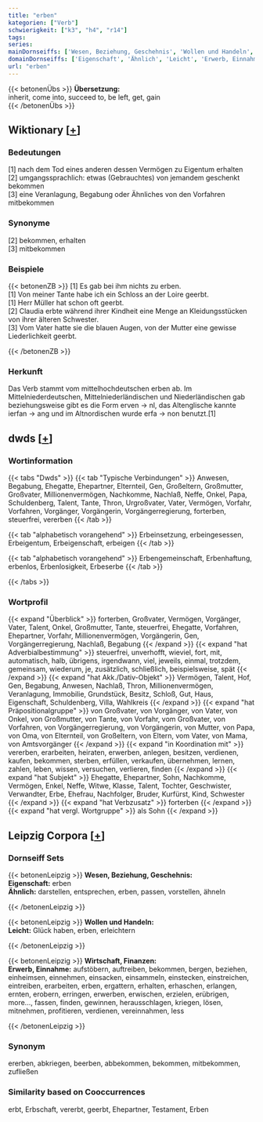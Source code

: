```yaml
---
title: "erben"
kategorien: ["Verb"]
schwierigkeit: ["k3", "h4", "r14"]
tags:
series:
mainDornseiffs: ['Wesen, Beziehung, Geschehnis', 'Wollen und Handeln', 'Wirtschaft, Finanzen']
domainDornseiffs: ['Eigenschaft', 'Ähnlich', 'Leicht', 'Erwerb, Einnahme']
url: "erben"
---
```


{{< betonenÜbs >}}
**Übersetzung:**  
inherit, come into, succeed to, be left, get, gain  
{{< /betonenÜbs >}}

## Wiktionary [[+](https://de.wiktionary.org/wiki/erben)]

### Bedeutungen
[1] nach dem Tod eines anderen dessen Vermögen zu Eigentum erhalten  
[2] umgangssprachlich: etwas (Gebrauchtes) von jemandem geschenkt bekommen  
[3] eine Veranlagung, Begabung oder Ähnliches von den Vorfahren mitbekommen  

### Synonyme
[2] bekommen, erhalten  
[3] mitbekommen  

### Beispiele
{{< betonenZB >}}
[1] Es gab bei ihm nichts zu erben.  
[1] Von meiner Tante habe ich ein Schloss an der Loire geerbt.  
[1] Herr Müller hat schon oft geerbt.  
[2] Claudia erbte während ihrer Kindheit eine Menge an Kleidungsstücken von ihrer älteren Schwester.  
[3] Vom Vater hatte sie die blauen Augen, von der Mutter eine gewisse Liederlichkeit geerbt.  

{{< /betonenZB >}}
### Herkunft
Das Verb stammt vom mittelhochdeutschen erben ab. Im Mittelniederdeutschen, Mittelniederländischen und Niederländischen gab beziehungsweise gibt es die Form erven → nl, das Altenglische kannte ierfan → ang und im Altnordischen wurde erfa → non benutzt.[1]  



## dwds [[+](https://www.dwds.de/wb/erben)]

### Wortinformation
{{< tabs "Dwds" >}}
{{< tab "Typische Verbindungen" >}}
Anwesen, Begabung, Ehegatte, Ehepartner, Elternteil, Gen, Großeltern, Großmutter, Großvater, Millionenvermögen, Nachkomme, Nachlaß, Neffe, Onkel, Papa, Schuldenberg, Talent, Tante, Thron, Urgroßvater, Vater, Vermögen, Vorfahr, Vorfahren, Vorgänger, Vorgängerin, Vorgängerregierung, forterben, steuerfrei, vererben
{{< /tab >}}

{{< tab "alphabetisch vorangehend" >}}
Erbeinsetzung, erbeingesessen, Erbeigentum, Erbeigenschaft, erbeigen
{{< /tab >}}

{{< tab "alphabetisch vorangehend" >}}
Erbengemeinschaft, Erbenhaftung, erbenlos, Erbenlosigkeit, Erbeserbe
{{< /tab >}}

{{< /tabs >}}

### Wortprofil
{{< expand "Überblick" >}} forterben, Großvater, Vermögen, Vorgänger, Vater, Talent, Onkel, Großmutter, Tante, steuerfrei, Ehegatte, Vorfahren, Ehepartner, Vorfahr, Millionenvermögen, Vorgängerin, Gen, Vorgängerregierung, Nachlaß, Begabung {{< /expand >}}
{{< expand "hat Adverbialbestimmung" >}} steuerfrei, unverhofft, wieviel, fort, mit, automatisch, halb, übrigens, irgendwann, viel, jeweils, einmal, trotzdem, gemeinsam, wiederum, je, zusätzlich, schließlich, beispielsweise, spät {{< /expand >}}
{{< expand "hat Akk./Dativ-Objekt" >}} Vermögen, Talent, Hof, Gen, Begabung, Anwesen, Nachlaß, Thron, Millionenvermögen, Veranlagung, Immobilie, Grundstück, Besitz, Schloß, Gut, Haus, Eigenschaft, Schuldenberg, Villa, Wahlkreis {{< /expand >}}
{{< expand "hat Präpositionalgruppe" >}} von Großvater, von Vorgänger, von Vater, von Onkel, von Großmutter, von Tante, von Vorfahr, vom Großvater, von Vorfahren, von Vorgängerregierung, von Vorgängerin, von Mutter, von Papa, von Oma, von Elternteil, von Großeltern, von Eltern, vom Vater, von Mama, von Amtsvorgänger {{< /expand >}}
{{< expand "in Koordination mit" >}} vererben, erarbeiten, heiraten, erwerben, anlegen, besitzen, verdienen, kaufen, bekommen, sterben, erfüllen, verkaufen, übernehmen, lernen, zahlen, leben, wissen, versuchen, verlieren, finden {{< /expand >}}
{{< expand "hat Subjekt" >}} Ehegatte, Ehepartner, Sohn, Nachkomme, Vermögen, Enkel, Neffe, Witwe, Klasse, Talent, Tochter, Geschwister, Verwandter, Erbe, Ehefrau, Nachfolger, Bruder, Kurfürst, Kind, Schwester {{< /expand >}}
{{< expand "hat Verbzusatz" >}} forterben {{< /expand >}}
{{< expand "hat vergl. Wortgruppe" >}} als Sohn {{< /expand >}}

## Leipzig Corpora [[+](https://corpora.uni-leipzig.de/en/res?word=erben&corpusId=deu_newscrawl-public_2018)]

### Dornseiff Sets
{{< betonenLeipzig >}}
**Wesen, Beziehung, Geschehnis:**  
**Eigenschaft:** erben  
**Ähnlich:** darstellen, entsprechen, erben, passen, vorstellen, ähneln  

{{< /betonenLeipzig >}}


{{< betonenLeipzig >}}
**Wollen und Handeln:**  
**Leicht:** Glück haben, erben, erleichtern  

{{< /betonenLeipzig >}}


{{< betonenLeipzig >}}
**Wirtschaft, Finanzen:**  
**Erwerb, Einnahme:** aufstöbern, auftreiben, bekommen, bergen, beziehen, einheimsen, einnehmen, einsacken, einsammeln, einstecken, einstreichen, eintreiben, erarbeiten, erben, ergattern, erhalten, erhaschen, erlangen, ernten, erobern, erringen, erwerben, erwischen, erzielen, erübrigen, more..., fassen, finden, gewinnen, herausschlagen, kriegen, lösen, mitnehmen, profitieren, verdienen, vereinnahmen, less  

{{< /betonenLeipzig >}}

### Synonym
ererben, abkriegen, beerben, abbekommen, bekommen, mitbekommen, zufließen


### Similarity based on Cooccurrences
erbt, Erbschaft, vererbt, geerbt, Ehepartner, Testament, Erben

